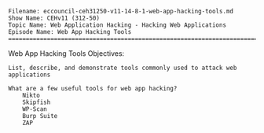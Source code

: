     Filename: eccouncil-ceh31250-v11-14-8-1-web-app-hacking-tools.md
    Show Name: CEHv11 (312-50)
    Topic Name: Web Application Hacking - Hacking Web Applications
    Episode Name: Web App Hacking Tools ================================================================================

Web App Hacking Tools
Objectives:

    List, describe, and demonstrate tools commonly used to attack web applications

    What are a few useful tools for web app hacking?
        Nikto
        Skipfish
        WP-Scan
        Burp Suite
        ZAP
